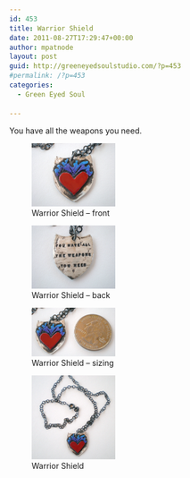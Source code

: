```yaml
---
id: 453
title: Warrior Shield
date: 2011-08-27T17:29:47+00:00
author: mpatnode
layout: post
guid: http://greeneyedsoulstudio.com/?p=453
#permalink: /?p=453
categories:
  - Green Eyed Soul
  
---
```

You have all the weapons you need.

<div id='gallery-1' class='gallery galleryid-453 gallery-columns-3 gallery-size-thumbnail'>
  <figure class='gallery-item'> 
  
  <div class='gallery-icon landscape'>
    <a href='/vendor/uploads/2011/08/shieldwordnecklaces-004.jpg'><img width="150" height="113" src="/vendor/uploads/2011/08/shieldwordnecklaces-004.jpg" class="attachment-thumbnail size-thumbnail" alt="Warrior Shield – front" aria-describedby="gallery-1-457" sizes="100vw" /></a>
  </div><figcaption class='wp-caption-text gallery-caption' id='gallery-1-457'> Warrior Shield – front </figcaption></figure><figure class='gallery-item'> 
  
  <div class='gallery-icon landscape'>
    <a href='/vendor/uploads/2011/08/shieldwordnecklaces-006.jpg'><img width="150" height="113" src="/vendor/uploads/2011/08/shieldwordnecklaces-006.jpg" class="attachment-thumbnail size-thumbnail" alt="Warrior Shield – back" aria-describedby="gallery-1-477" sizes="100vw" /></a>
  </div><figcaption class='wp-caption-text gallery-caption' id='gallery-1-477'> Warrior Shield – back </figcaption></figure><figure class='gallery-item'> 
  
  <div class='gallery-icon landscape'>
    <a href='/vendor/uploads/2011/08/shieldwordnecklaces-005.jpg'><img width="150" height="87" src="/vendor/uploads/2011/08/shieldwordnecklaces-005.jpg" class="attachment-thumbnail size-thumbnail" alt="Warrior Shield – sizing" aria-describedby="gallery-1-476" sizes="100vw" /></a>
  </div><figcaption class='wp-caption-text gallery-caption' id='gallery-1-476'> Warrior Shield – sizing </figcaption></figure><figure class='gallery-item'> 
  
  <div class='gallery-icon landscape'>
    <a href='/vendor/uploads/2011/08/shieldwordnecklaces-001.jpg'><img width="150" height="150" src="/vendor/uploads/2011/08/shieldwordnecklaces-001.jpg" class="attachment-thumbnail size-thumbnail" alt="Warrior Shield" aria-describedby="gallery-1-475" sizes="100vw" /></a>
  </div><figcaption class='wp-caption-text gallery-caption' id='gallery-1-475'> Warrior Shield </figcaption></figure>
</div>